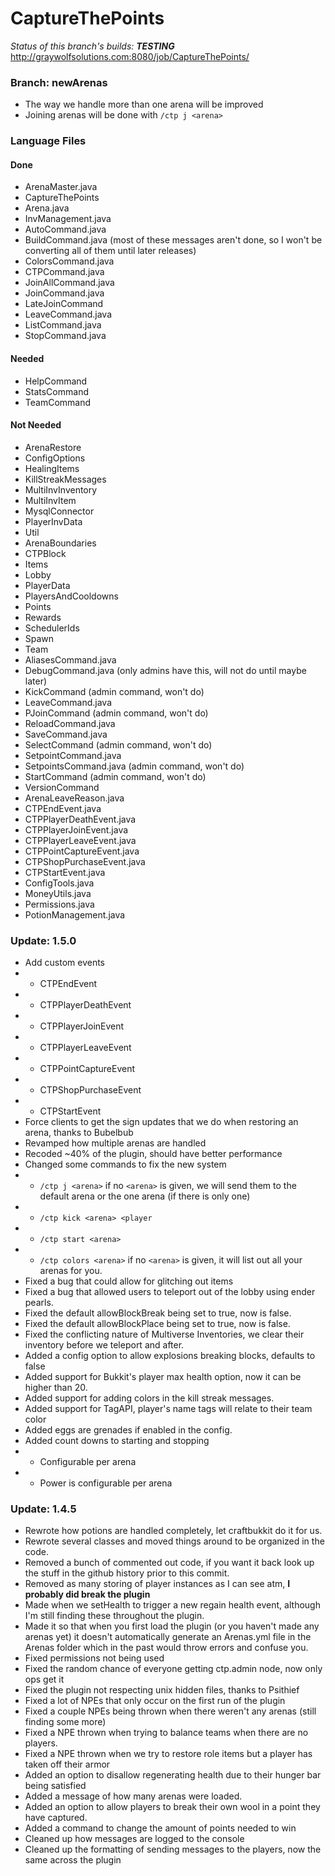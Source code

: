 CaptureThePoints
==========

_Status of this branch's builds: **TESTING**_ http://graywolfsolutions.com:8080/job/CaptureThePoints/

### Branch: newArenas ###
* The way we handle more than one arena will be improved
* Joining arenas will be done with `/ctp j <arena>`

### Language Files ###
#### Done ####
* ArenaMaster.java
* CaptureThePoints
* Arena.java
* InvManagement.java
* AutoCommand.java
* BuildCommand.java (most of these messages aren't done, so I won't be converting all of them until later releases)
* ColorsCommand.java
* CTPCommand.java
* JoinAllCommand.java
* JoinCommand.java
* LateJoinCommand
* LeaveCommand.java
* ListCommand.java
* StopCommand.java

#### Needed ####
* HelpCommand
* StatsCommand
* TeamCommand

#### Not Needed ####
* ArenaRestore
* ConfigOptions
* HealingItems
* KillStreakMessages
* MultiInvInventory
* MultiInvItem
* MysqlConnector
* PlayerInvData
* Util
* ArenaBoundaries
* CTPBlock
* Items
* Lobby
* PlayerData
* PlayersAndCooldowns
* Points
* Rewards
* SchedulerIds
* Spawn
* Team
* AliasesCommand.java
* DebugCommand.java (only admins have this, will not do until maybe later)
* KickCommand (admin command, won't do)
* LeaveCommand.java
* PJoinCommand (admin command, won't do)
* ReloadCommand.java
* SaveCommand.java
* SelectCommand (admin command, won't do)
* SetpointCommand.java
* SetpointsCommand.java (admin command, won't do)
* StartCommand (admin command, won't do)
* VersionCommand
* ArenaLeaveReason.java
* CTPEndEvent.java
* CTPPlayerDeathEvent.java
* CTPPlayerJoinEvent.java
* CTPPlayerLeaveEvent.java
* CTPPointCaptureEvent.java
* CTPShopPurchaseEvent.java
* CTPStartEvent.java
* ConfigTools.java
* MoneyUtils.java
* Permissions.java
* PotionManagement.java

### Update: 1.5.0 ###
* Add custom events
* - CTPEndEvent
* - CTPPlayerDeathEvent
* - CTPPlayerJoinEvent
* - CTPPlayerLeaveEvent
* - CTPPointCaptureEvent
* - CTPShopPurchaseEvent
* - CTPStartEvent
* Force clients to get the sign updates that we do when restoring an arena, thanks to Bubelbub
* Revamped how multiple arenas are handled
* Recoded ~40% of the plugin, should have better performance
* Changed some commands to fix the new system
* - `/ctp j <arena>` if no `<arena>` is given, we will send them to the default arena or the one arena (if there is only one)
* - `/ctp kick <arena> <player`
* - `/ctp start <arena>`
* - `/ctp colors <arena>` if no `<arena>` is given, it will list out all your arenas for you.
* Fixed a bug that could allow for glitching out items
* Fixed a bug that allowed users to teleport out of the lobby using ender pearls.
* Fixed the default allowBlockBreak being set to true, now is false.
* Fixed the default allowBlockPlace being set to true, now is false.
* Fixed the conflicting nature of Multiverse Inventories, we clear their inventory before we teleport and after.
* Added a config option to allow explosions breaking blocks, defaults to false
* Added support for Bukkit's player max health option, now it can be higher than 20.
* Added support for adding colors in the kill streak messages.
* Added support for TagAPI, player's name tags will relate to their team color
* Added eggs are grenades if enabled in the config.
* Added count downs to starting and stopping
* - Configurable per arena
* - Power is configurable per arena


### Update: 1.4.5 ###
* Rewrote how potions are handled completely, let craftbukkit do it for us.
* Rewrote several classes and moved things around to be organized in the code.
* Removed a bunch of commented out code, if you want it back look up the stuff in the github history prior to this commit.
* Removed as many storing of player instances as I can see atm, __I probably did break the plugin__
* Made when we setHealth to trigger a new regain health event, although I'm still finding these throughout the plugin.
* Made it so that when you first load the plugin (or you haven't made any arenas yet) it doesn't automatically generate an Arenas.yml file in the Arenas folder which in the past would throw errors and confuse you.
* Fixed permissions not being used
* Fixed the random chance of everyone getting ctp.admin node, now only ops get it
* Fixed the plugin not respecting unix hidden files, thanks to Psithief
* Fixed a lot of NPEs that only occur on the first run of the plugin
* Fixed a couple NPEs being thrown when there weren't any arenas (still finding some more)
* Fixed a NPE thrown when trying to balance teams when there are no players.
* Fixed a NPE thrown when we try to restore role items but a player has taken off their armor
* Added an option to disallow regenerating health due to their hunger bar being satisfied
* Added a message of how many arenas were loaded.
* Added an option to allow players to break their own wool in a point they have captured.
* Added a command to change the amount of points needed to win
* Cleaned up how messages are logged to the console
* Cleaned up the formatting of sending messages to the players, now the same across the plugin
